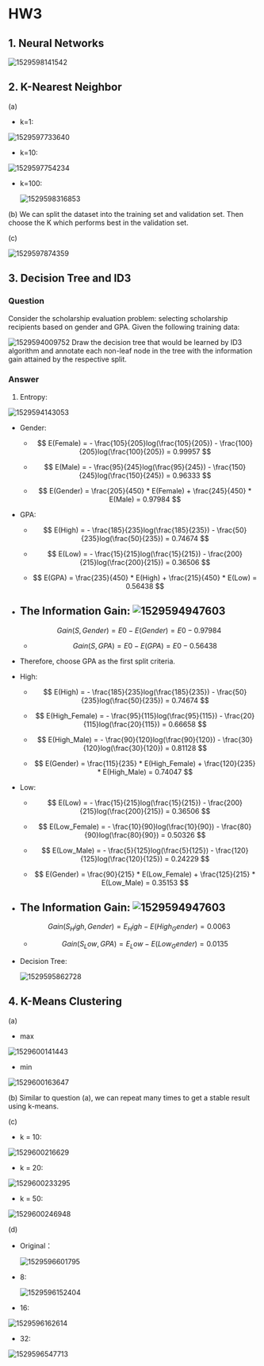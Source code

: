 # HW3



## 1. Neural Networks

![1529598141542](assets/1529598141542.png)



## 2. K-Nearest Neighbor

(a)

- k=1:

![1529597733640](assets/1529597733640.png)

- k=10:

![1529597754234](assets/1529597754234.png)

- k=100:

  ![1529598316853](assets/1529598316853.png)

(b) We can split the dataset into the training set and validation set. Then choose the K which performs best in the validation set.    

(c)

![1529597874359](assets/1529597874359.png)



## 3. Decision Tree and ID3

### Question

Consider the scholarship evaluation problem: selecting scholarship recipients based on gender and GPA. Given the following training data:    

![1529594009752](assets/1529594009752.png)
Draw the decision tree that would be learned by ID3 algorithm and annotate each non-leaf node in the tree with the information gain attained by the respective split.  

### Answer

1. Entropy: 

![1529594143053](assets/1529594143053.png)

- Gender:

  - 
    $$
    E(Female) = - \frac{105}{205}log(\frac{105}{205}) - \frac{100}{205}log(\frac{100}{205}) = 0.99957
    $$

  - 
    $$
    E(Male) = - \frac{95}{245}log(\frac{95}{245}) - \frac{150}{245}log(\frac{150}{245}) = 0.96333
    $$

  - 
    $$
    E(Gender) = \frac{205}{450} * E(Female) + \frac{245}{450} * E(Male) = 0.97984
    $$

- GPA:

  - 
    $$
    E(High) = - \frac{185}{235}log(\frac{185}{235}) - \frac{50}{235}log(\frac{50}{235}) = 0.74674
    $$

  - 
    $$
    E(Low) = - \frac{15}{215}log(\frac{15}{215}) - \frac{200}{215}log(\frac{200}{215}) = 0.36506
    $$

  - 
    $$
    E(GPA) = \frac{235}{450} * E(High) + \frac{215}{450} * E(Low) = 0.56438
    $$

- The Information Gain:
  ![1529594947603](assets/1529594947603.png)
  - 
    $$
    Gain(S, Gender) = E0 - E(Gender) = E0 - 0.97984
    $$

  - $$
    Gain(S, GPA) = E0 - E(GPA) = E0 - 0.56438
    $$

- Therefore,  choose GPA as the first split criteria.

- High:

  - 
    $$
    E(High) = - \frac{185}{235}log(\frac{185}{235}) - \frac{50}{235}log(\frac{50}{235}) = 0.74674
    $$

  - 
    $$
    E(High_Female) = - \frac{95}{115}log(\frac{95}{115}) - \frac{20}{115}log(\frac{20}{115}) = 0.66658
    $$

  - 
    $$
    E(High_Male) = - \frac{90}{120}log(\frac{90}{120}) - \frac{30}{120}log(\frac{30}{120}) = 0.81128
    $$

  - 
    $$
    E(Gender) = \frac{115}{235} * E(High_Female) + \frac{120}{235} * E(High_Male) = 0.74047
    $$

- Low:

  - 
    $$
    E(Low) = - \frac{15}{215}log(\frac{15}{215}) - \frac{200}{215}log(\frac{200}{215}) = 0.36506
    $$

  - 
    $$
    E(Low_Female) = - \frac{10}{90}log(\frac{10}{90}) - \frac{80}{90}log(\frac{80}{90}) = 0.50326
    $$

  - 
    $$
    E(Low_Male) = - \frac{5}{125}log(\frac{5}{125}) - \frac{120}{125}log(\frac{120}{125}) = 0.24229
    $$

  - 
    $$
    E(Gender) = \frac{90}{215} * E(Low_Female) + \frac{125}{215} * E(Low_Male) = 0.35153
    $$

- The Information Gain:
  ![1529594947603](assets/1529594947603.png)
  - 
    $$
    Gain(S_High, Gender) = E_High - E(High_Gender) = 0.0063
    $$

  - $$
    Gain(S_Low, GPA) = E_Low - E(Low_Gender) = 0.0135
    $$

- Decision Tree:

  ![1529595862728](assets/1529595862728.png)



## 4. K-Means Clustering

(a)

- max

![1529600141443](assets/1529600141443.png)

- min

![1529600163647](assets/1529600163647.png)

(b) Similar to question (a), we can repeat many times to get a stable result using k-means.  

(c)

- k = 10:

![1529600216629](assets/1529600216629.png)

- k = 20:

![1529600233295](assets/1529600233295.png)

- k = 50:

![1529600246948](assets/1529600246948.png)

(d)

- Original：

  ![1529596601795](assets/1529596601795.png)

  

- 8:

  ![1529596152404](assets/1529596152404.png)

- 16:

![1529596162614](assets/1529596162614.png)

- 32:

![1529596547713](assets/1529596547713.png)

  

  

